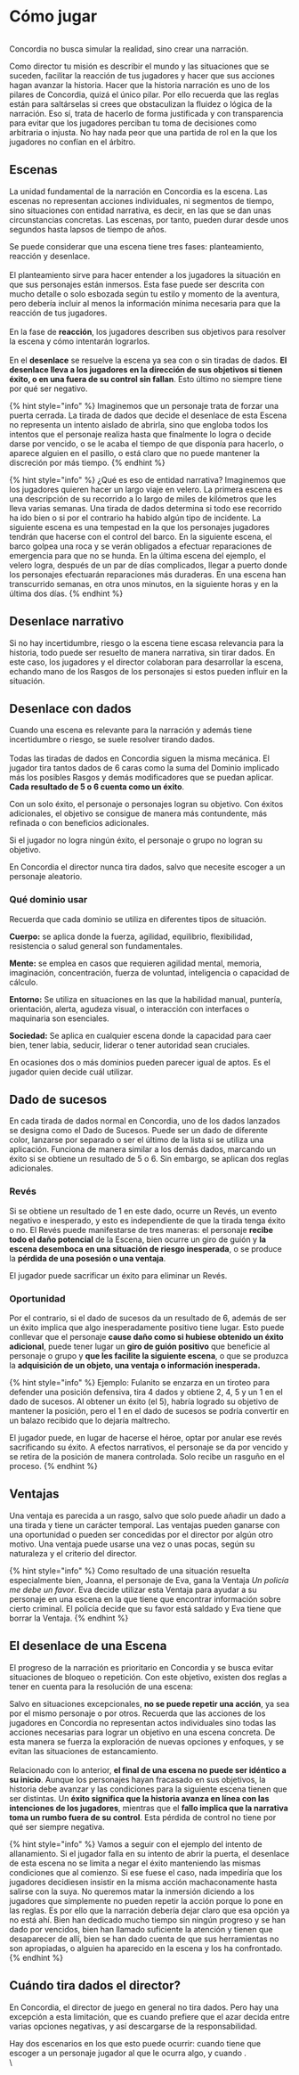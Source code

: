# Cómo jugar

<div data-full-width="true">

<figure><img src="../.gitbook/assets/mekanoide_futuristic_explorers_crossing_a_bridge_over_a_jungle__8da900ae-2ce9-49ff-b727-c2a9ef1c7e75.png" alt=""><figcaption></figcaption></figure>

</div>

Concordia no busca simular la realidad, sino crear una narración.

Como director tu misión es describir el mundo y las situaciones que se suceden, facilitar la reacción de tus jugadores y hacer que sus acciones hagan avanzar la historia. Hacer que la historia narración es uno de los pilares de Concordia, quizá el único pilar. Por ello recuerda que las reglas están para saltárselas si crees que obstaculizan la fluidez o lógica de la narración. Eso sí, trata de hacerlo de forma justificada y con transparencia para evitar que los jugadores perciban tu toma de decisiones como arbitraria o injusta. No hay nada peor que una partida de rol en la que los jugadores no confían en el árbitro.

## Escenas

La unidad fundamental de la narración en Concordia es la escena. Las escenas no representan acciones individuales, ni segmentos de tiempo, sino situaciones con entidad narrativa, es decir, en las que se dan unas circunstancias concretas. Las escenas, por tanto, pueden durar desde unos segundos hasta lapsos de tiempo de años.

Se puede considerar que una escena tiene tres fases: planteamiento, reacción y desenlace.\
\
El planteamiento sirve para hacer entender a los jugadores la situación en que sus personajes están inmersos. Esta fase puede ser descrita con mucho detalle o solo esbozada según tu estilo y momento de la aventura, pero debería incluir al menos la información mínima necesaria para que la reacción de tus jugadores.\
\
En la fase de **reacción**, los jugadores describen sus objetivos para resolver la escena y cómo intentarán lograrlos.\
\
En el **desenlace** se resuelve la escena ya sea con o sin tiradas de dados. **El desenlace lleva a los jugadores en la dirección de sus objetivos si tienen éxito, o en una fuera de su control sin fallan**. Esto último no siempre tiene por qué ser negativo.

{% hint style="info" %}
Imaginemos que un personaje trata de forzar una puerta cerrada. La tirada de dados que decide el desenlace de esta Escena no representa un intento aislado de abrirla, sino que engloba todos los intentos que el personaje realiza hasta que finalmente lo logra o decide darse por vencido, o se le acaba el tiempo de que disponía para hacerlo, o aparece alguien en el pasillo, o está claro que no puede mantener la discreción por más tiempo.
{% endhint %}

{% hint style="info" %}
¿Qué es eso de entidad narrativa? Imaginemos que los jugadores quieren hacer un largo viaje en velero. La primera escena es una descripción de su recorrido a lo largo de miles de kilómetros que les lleva varias semanas. Una tirada de dados determina si todo ese recorrido ha ido bien o si por el contrario ha habido algún tipo de incidente. La siguiente escena es una tempestad en la que los personajes jugadores tendrán que hacerse con el control del barco. En la siguiente escena, el barco golpea una roca y se verán obligados a efectuar reparaciones de emergencia para que no se hunda. En la última escena del ejemplo, el velero logra, después de un par de días complicados, llegar a puerto donde los personajes efectuarán reparaciones más duraderas. En una escena han transcurrido semanas, en otra unos minutos, en la siguiente horas y en la última dos días.&#x20;
{% endhint %}

## Desenlace narrativo

Si no hay incertidumbre, riesgo o la escena tiene escasa relevancia para la historia, todo puede ser resuelto de manera narrativa, sin tirar dados. En este caso, los jugadores y el director colaboran para desarrollar la escena, echando mano de los Rasgos de los personajes si estos pueden influir en la situación.

## Desenlace con dados

Cuando una escena es relevante para la narración y además tiene incertidumbre o riesgo, se suele resolver tirando dados.\
\
Todas las tiradas de dados en Concordia siguen la misma mecánica. El jugador tira tantos dados de 6 caras como la suma del Dominio implicado más los posibles Rasgos y demás modificadores que se puedan aplicar. **Cada resultado de 5 o 6 cuenta como un éxito**.

Con un solo éxito, el personaje o personajes logran su objetivo. Con éxitos adicionales, el objetivo se consigue de manera más contundente, más refinada o con beneficios adicionales.

Si el jugador no logra ningún éxito, el personaje o grupo no logran su objetivo.

En Concordia el director nunca tira dados, salvo que necesite escoger a un personaje aleatorio.

### Qué dominio usar

Recuerda que cada dominio se utiliza en diferentes tipos de situación.

**Cuerpo:** se aplica donde la fuerza, agilidad, equilibrio, flexibilidad, resistencia o salud general son fundamentales.

**Mente:** se emplea en casos que requieren agilidad mental, memoria, imaginación, concentración, fuerza de voluntad, inteligencia o capacidad de cálculo.

**Entorno:** Se utiliza en situaciones en las que la habilidad manual, puntería, orientación, alerta, agudeza visual, o interacción con interfaces o maquinaria son esenciales.

**Sociedad:** Se aplica en cualquier escena donde la capacidad para caer bien, tener labia, seducir, liderar o tener autoridad sean cruciales.

En ocasiones dos o más dominios pueden parecer igual de aptos. Es el jugador quien decide cuál utilizar.

## Dado de sucesos

En cada tirada de dados normal en Concordia, uno de los dados lanzados se designa como el Dado de Sucesos. Puede ser un dado de diferente color, lanzarse por separado o ser el último de la lista si se utiliza una aplicación. Funciona de manera similar a los demás dados, marcando un éxito si se obtiene un resultado de 5 o 6. Sin embargo, se aplican dos reglas adicionales.

### Revés

Si se obtiene un resultado de 1 en este dado, ocurre un Revés, un evento negativo e inesperado, y esto es independiente de que la tirada tenga éxito o no. El Revés puede manifestarse de tres maneras: el personaje **recibe todo el daño potencial** de la Escena, bien ocurre un giro de guión y **la escena desemboca en una situación de riesgo inesperada**, o se produce la **pérdida de una posesión o una ventaja**.

El jugador puede sacrificar un éxito para eliminar un Revés.

### Oportunidad

Por el contrario, si el dado de sucesos da un resultado de 6, además de ser un éxito implica que algo inesperadamente positivo tiene lugar. Esto puede conllevar que el personaje **cause daño como si hubiese obtenido un éxito adicional**, puede tener lugar un **giro de guión positivo** que beneficie al personaje o grupo y **que les facilite la siguiente escena**, o que se produzca la **adquisición de un objeto, una ventaja o información inesperada.**

{% hint style="info" %}
Ejemplo: Fulanito se enzarza en un tiroteo para defender una posición defensiva, tira 4 dados y obtiene 2, 4, 5 y un 1 en el dado de sucesos. Al obtener un éxito (el 5), habría logrado su objetivo de mantener la posición, pero el 1 en el dado de sucesos se podría convertir en un balazo recibido que lo dejaría maltrecho.

El jugador puede, en lugar de hacerse el héroe, optar por anular ese revés sacrificando su éxito. A efectos narrativos, el personaje se da por vencido y se retira de la posición de manera controlada. Solo recibe un rasguño en el proceso.
{% endhint %}

## Ventajas

Una ventaja es parecida a un rasgo, salvo que solo puede añadir un dado a una tirada y tiene un carácter temporal. Las ventajas pueden ganarse con una oportunidad o pueden ser concedidas por el director por algún otro motivo. Una ventaja puede usarse una vez o unas pocas, según su naturaleza y el criterio del director.

{% hint style="info" %}
Como resultado de una situación resuelta especialmente bien, Joanna, el personaje de Eva, gana la Ventaja _Un policía me debe un favor_. Eva decide utilizar esta Ventaja para ayudar a su personaje en una escena en la que tiene que encontrar información sobre cierto criminal. El policía decide que su favor está saldado y Eva tiene que borrar la Ventaja.
{% endhint %}

## El desenlace de una Escena

El progreso de la narración es prioritario en Concordia y se busca evitar situaciones de bloqueo o repetición. Con este objetivo, existen dos reglas a tener en cuenta para la resolución de una escena:

Salvo en situaciones excepcionales, **no se puede repetir una acción**, ya sea por el mismo personaje o por otros. Recuerda que las acciones de los jugadores en Concordia no representan actos individuales sino todas las acciones necesarias para lograr un objetivo en una escena concreta. De esta manera se fuerza la exploración de nuevas opciones y enfoques, y se evitan las situaciones de estancamiento.\
\
Relacionado con lo anterior, **el final de una escena no puede ser idéntico a su inicio**. Aunque los personajes hayan fracasado en sus objetivos, la historia debe avanzar y las condiciones para la siguiente escena tienen que ser distintas. Un **éxito significa que la historia avanza en línea con las intenciones de los jugadores**, mientras que el **fallo implica que la narrativa toma un rumbo fuera de su control**. Esta pérdida de control no tiene por qué ser siempre negativa.

{% hint style="info" %}
Vamos a seguir con el ejemplo del intento de allanamiento. Si el jugador falla en su intento de abrir la puerta, el desenlace de esta escena no se limita a negar el éxito manteniendo las mismas condiciones que al comienzo. Si ese fuese el caso, nada impediría que los jugadores decidiesen insistir en la misma acción machaconamente hasta salirse con la suya. No queremos matar la inmersión diciendo a los jugadores que simplemente no pueden repetir la acción porque lo pone en las reglas. Es por ello que la narración debería dejar claro que esa opción ya no está ahí. Bien han dedicado mucho tiempo sin ningún progreso y se han dado por vencidos, bien han llamado suficiente la atención y tienen que desaparecer de allí, bien se han dado cuenta de que sus herramientas no son apropiadas, o alguien ha aparecido en la escena y los ha confrontado.
{% endhint %}

## Cuándo tira dados el director?

En Concordia, el director de juego en general no tira dados. Pero hay una excepción a esta limitación, que es cuando prefiere que el azar decida entre varias opciones negativas, y así descargarse de la responsabilidad.

Hay dos escenarios en los que esto puede ocurrir: cuando tiene que escoger a un personaje jugador al que le ocurra algo, y cuando .\
\

